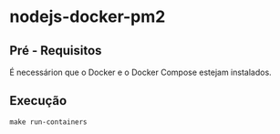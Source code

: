 # nodejs-docker-pm2

## Pré - Requisitos
É necessárion que o Docker e o Docker Compose estejam instalados.

## Execução 

```
make run-containers
```